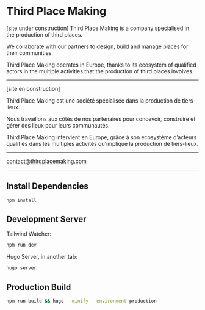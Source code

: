 # Third Place Making
[site under construction]
Third Place Making is a company specialised in the production of third places. 

We collaborate with our partners to design, build and manage places for their communities. 

Third Place Making operates in Europe, thanks to its ecosystem of qualified actors in the multiple activities that the production of third places involves.

---
[site en construction]

Third Place Making est une société spécialisée dans la production de tiers-lieux. 

Nous travaillons aux côtés de nos partenaires pour concevoir, construire et gérer des lieux pour leurs communautés. 

Third Place Making intervient en Europe, grâce à son écosystème d’acteurs qualifiés dans les multiples activités qu’implique la production de tiers-lieux.

---

contact@thirdplacemaking.com

---

## Install Dependencies

```sh
npm install
```

## Development Server

Tailwind Watcher:

```sh
npm run dev
```

Hugo Server, in another tab:

```sh
hugo server
```

## Production Build

```sh
npm run build && hugo --minify --environment production
```
